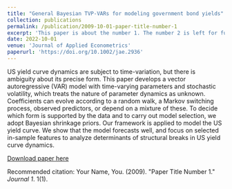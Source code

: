 ```yaml
---
title: "General Bayesian TVP-VARs for modeling government bond yields"
collection: publications
permalink: /publication/2009-10-01-paper-title-number-1
excerpt: 'This paper is about the number 1. The number 2 is left for future work.'
date: 2022-10-01
venue: 'Journal of Applied Econometrics'
paperurl: 'https://doi.org/10.1002/jae.2936'
---
```

US yield curve dynamics are subject to time-variation, but there is ambiguity about its precise form. This paper develops a vector autoregressive (VAR) model with time-varying parameters and stochastic volatility, which treats the nature of parameter dynamics as unknown. Coefficients can evolve according to a random walk, a Markov switching process, observed predictors, or depend on a mixture of these. To decide which form is supported by the data and to carry out model selection, we adopt Bayesian shrinkage priors. Our framework is applied to model the US yield curve. We show that the model forecasts well, and focus on selected in-sample features to analyze determinants of structural breaks in US yield curve dynamics.

[Download paper here](http://academicpages.github.io/files/paper1.pdf)

Recommended citation: Your Name, You. (2009). "Paper Title Number 1." <i>Journal 1</i>. 1(1).
